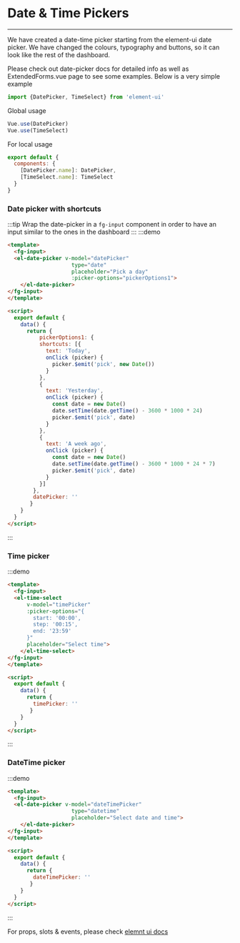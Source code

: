 # Date & Time Pickers

<hr>

We have created a date-time picker starting from the element-ui date picker. We have changed the colours, typography and buttons, so it can look like the rest of the dashboard.

Please check out date-picker docs for detailed info as well as ExtendedForms.vue page to see some examples. Below is a very simple example
```js
import {DatePicker, TimeSelect} from 'element-ui'
```
Global usage
```js
Vue.use(DatePicker)
Vue.use(TimeSelect)
```

For local usage
```js
export default {
  components: {
    [DatePicker.name]: DatePicker,
    [TimeSelect.name]: TimeSelect
  }
}
```

### Date picker with shortcuts

:::tip
Wrap the date-picker in a `fg-input` component in order to have an input similar to the ones in the dashboard
:::
:::demo
```html
<template>
  <fg-input>
  <el-date-picker v-model="datePicker"
                    type="date"
                    placeholder="Pick a day"
                    :picker-options="pickerOptions1">
    </el-date-picker>
</fg-input>
</template>

<script>
  export default {
    data() {
      return {
          pickerOptions1: {
          shortcuts: [{
            text: 'Today',
            onClick (picker) {
              picker.$emit('pick', new Date())
            }
          },
          {
            text: 'Yesterday',
            onClick (picker) {
              const date = new Date()
              date.setTime(date.getTime() - 3600 * 1000 * 24)
              picker.$emit('pick', date)
            }
          },
          {
            text: 'A week ago',
            onClick (picker) {
              const date = new Date()
              date.setTime(date.getTime() - 3600 * 1000 * 24 * 7)
              picker.$emit('pick', date)
            }
          }]
        },
        datePicker: ''
       }
    }
  }
</script>
```
:::

### Time picker

:::demo
```html
<template>
  <fg-input>
  <el-time-select
      v-model="timePicker"
      :picker-options="{
        start: '00:00',
        step: '00:15',
        end: '23:59'
      }"
      placeholder="Select time">
    </el-time-select>
</fg-input>
</template>

<script>
  export default {
    data() {
      return {
        timePicker: ''
       }
    }
  }
</script>
```
:::

### DateTime picker

:::demo
```html
<template>
  <fg-input>
  <el-date-picker v-model="dateTimePicker"
                    type="datetime"
                    placeholder="Select date and time">
    </el-date-picker>
</fg-input>
</template>

<script>
  export default {
    data() {
      return {
        dateTimePicker: ''
       }
    }
  }
</script>
```
:::


For props, slots & events, please check [elemnt ui docs](http://element.eleme.io/#/en-US/component/date-picker)

<script>
module.exports = {
  data(){
    return {
      dateTimePicker: '',
      datePicker: '',
      timePicker: '',
      pickerOptions1: {
          shortcuts: [{
            text: 'Today',
            onClick (picker) {
              picker.$emit('pick', new Date())
            }
          },
          {
            text: 'Yesterday',
            onClick (picker) {
              const date = new Date()
              date.setTime(date.getTime() - 3600 * 1000 * 24)
              picker.$emit('pick', date)
            }
          },
          {
            text: 'A week ago',
            onClick (picker) {
              const date = new Date()
              date.setTime(date.getTime() - 3600 * 1000 * 24 * 7)
              picker.$emit('pick', date)
            }
          }]
        },
    }
  }
}
</script>
